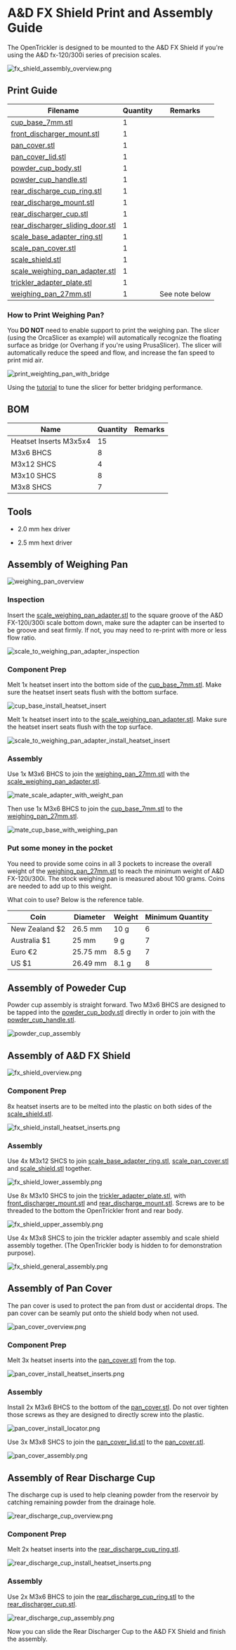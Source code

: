 # A&D FX Shield Print and Assembly Guide

The OpenTrickler is designed to be mounted to the A&D FX Shield if you're using the A&D fx-120/300i series of precision scales. 

![fx_shield_assembly_overview.png](resources/fx_shield_assembly_overview.png)

## Print Guide

| Filename                                                             | Quantity | Remarks        |
| -------------------------------------------------------------------- | -------- | -------------- |
| [cup_base_7mm.stl](cup_base_7mm.stl)                                 | 1        |                |
| [front_discharger_mount.stl](front_discharger_mount.stl)             | 1        |                |
| [pan_cover.stl](pan_cover.stl)                                       | 1        |                |
| [pan_cover_lid.stl](pan_cover_lid.stl)                               | 1        |                |
| [powder_cup_body.stl](powder_cup_body.stl)                           | 1        |                |
| [powder_cup_handle.stl](powder_cup_handle.stl)                       | 1        |                |
| [rear_discharge_cup_ring.stl](rear_discharge_cup_ring.stl)           | 1        |                |
| [rear_discharge_mount.stl](rear_discharge_mount.stl)                 | 1        |                |
| [rear_discharger_cup.stl](rear_discharger_cup.stl)                   | 1        |                |
| [rear_discharger_sliding_door.stl](rear_discharger_sliding_door.stl) | 1        |                |
| [scale_base_adapter_ring.stl](scale_base_adapter_ring.stl)           | 1        |                |
| [scale_pan_cover.stl](scale_pan_cover.stl)                           | 1        |                |
| [scale_shield.stl](scale_shield.stl)                                 | 1        |                |
| [scale_weighing_pan_adapter.stl](scale_weighing_pan_adapter.stl)     | 1        |                |
| [trickler_adapter_plate.stl](trickler_adapter_plate.stl)             | 1        |                |
| [weighing_pan_27mm.stl](weighing_pan_27mm.stl)                       | 1        | See note below |

### How to Print Weighing Pan?

You **DO NOT** need to enable support to print the weighing pan. The slicer (using the OrcaSlicer as example) will automatically recognize the floating surface as bridge (or Overhang if you're using PrusaSlicer). The slicer will automatically reduce the speed and flow, and increase the fan speed to print mid air. 

![print_weighting_pan_with_bridge](resources/print_weighting_pan_with_bridge.png)

Using the [tutorial](https://help.prusa3d.com/article/poor-bridging_1802) to tune the slicer for better bridging performance. 

## BOM

| Name                   | Quantity | Remarks |
| ---------------------- | -------- | ------- |
| Heatset Inserts M3x5x4 | 15       |         |
| M3x6 BHCS              | 8        |         |
| M3x12 SHCS             | 4        |         |
| M3x10 SHCS             | 8        |         |
| M3x8 SHCS              | 7        |         |

## Tools

* 2.0 mm hex driver

* 2.5 mm hext driver

## Assembly of Weighing Pan

![weighing_pan_overview](resources/weighing_pan_overview.png)

### Inspection

Insert the [scale_weighing_pan_adapter.stl](scale_weighing_pan_adapter.stl) to the square groove of the A&D FX-120i/300i scale bottom down, make sure the adapter can be inserted to be groove and seat firmly. If not, you may need to re-print with more or less flow ratio. 

![scale_to_weighing_pan_adapter_inspection](resources/scale_to_weighing_pan_adapter_inspection.jpg)

### Component Prep

Melt 1x heatset insert into the bottom side of the [cup_base_7mm.stl](cup_base_7mm.stl). Make sure the heatset insert seats flush with the bottom surface.

![cup_base_install_heatset_insert](resources/cup_base_install_heatset_insert.png)

Melt 1x heatset insert into to the [scale_weighing_pan_adapter.stl](scale_weighing_pan_adapter.stl). Make sure the heatset insert seats flush with the top surface.

![scale_to_weighing_pan_adapter_install_heatset_insert](resources/scale_to_weighing_pan_adapter_install_heatset_insert.png)

### Assembly

Use 1x M3x6 BHCS to join the [weighing_pan_27mm.stl](weighing_pan_27mm.stl) with the [scale_weighing_pan_adapter.stl](scale_weighing_pan_adapter.stl).

![mate_scale_adapter_with_weight_pan](resources/mate_scale_adapter_with_weighing_pan.png)

Then use 1x M3x6 BHCS to join the [cup_base_7mm.stl](cup_base_7mm.stl) to the [weighing_pan_27mm.stl](weighing_pan_27mm.stl). 

![mate_cup_base_with_weighing_pan](resources/mate_cup_base_with_weighing_pan.png)

### Put some money in the pocket

You need to provide some coins in all 3 pockets to increase the overall weight of the [weighing_pan_27mm.stl](weighing_pan_27mm.stl) to reach the minimum weight of A&D FX-120i/300i. The stock weighing pan is measured about 100 grams. Coins are needed to add up to this weight. 

What coin to use? Below is the reference table. 

| Coin            | Diameter | Weight | Minimum Quantity |
| --------------- | -------- | ------ | ---------------- |
| New Zealand \$2 | 26.5 mm  | 10 g   | 6                |
| Australia $1    | 25 mm    | 9 g    | 7                |
| Euro €2         | 25.75 mm | 8.5 g  | 7                |
| US $1           | 26.49 mm | 8.1 g  | 8                |

## Assembly of Poweder Cup

Powder cup assembly is straight forward. Two M3x6 BHCS are designed to be tapped into the [powder_cup_body.stl](powder_cup_body.stl) directly in order to join with the [powder_cup_handle.stl](powder_cup_handle.stl).

![powder_cup_assembly](resources/powder_cup_assembly.png)

## Assembly of A&D FX Shield

![fx_shield_overview.png](resources/fx_shield_overview.png)

### Component Prep

8x heatset inserts are to be melted into the plastic on both sides of the [scale_shield.stl](scale_shield.stl). 

![fx_shield_install_heatset_inserts.png](resources/fx_shield_install_heatset_inserts.png)

### Assembly

Use 4x M3x12 SHCS to join [scale_base_adapter_ring.stl](scale_base_adapter_ring.stl), [scale_pan_cover.stl](scale_pan_cover.stl) and [scale_shield.stl](scale_shield.stl) together. 

![fx_shield_lower_assembly.png](resources/fx_shield_lower_assembly.png)

Use 8x M3x10 SHCS to join the [trickler_adapter_plate.stl](trickler_adapter_plate.stl), with [front_discharger_mount.stl](front_discharger_mount.stl) and [rear_discharge_mount.stl](rear_discharge_mount.stl). Screws are to be
threaded to the bottom the OpenTrickler front and rear body. 

![fx_shield_upper_assembly.png](resources/fx_shield_upper_assembly.png)

Use 4x M3x8 SHCS to join the trickler adapter assembly and scale shield assembly together. (The OpenTrickler body is hidden to for demonstration purpose).

![fx_shield_general_assembly.png](resources/fx_shield_general_assembly.png)

## Assembly of Pan Cover

The pan cover is used to protect the pan from dust or accidental drops. The pan cover can be seamly
put onto the shield body when not used. 

![pan_cover_overview.png](resources/pan_cover_overview.png)

### Component Prep

Melt 3x heatset inserts into the [pan_cover.stl](pan_cover.stl) from the top.

![pan_cover_install_heatset_inserts.png](resources/pan_cover_install_heatset_inserts.png)

### Assembly

Install 2x M3x6 BHCS to the bottom of the [pan_cover.stl](pan_cover.stl). Do not over tighten those screws as they are designed to directly screw into the plastic. 

![pan_cover_install_locator.png](resources/pan_cover_install_locator.png)

Use 3x M3x8 SHCS to join the [pan_cover_lid.stl](pan_cover_lid.stl) to the [pan_cover.stl](pan_cover.stl). 

![pan_cover_assembly.png](resources/pan_cover_assembly.png)

## Assembly of Rear Discharge Cup

The discharge cup is used to help cleaning powder from the reservoir by catching remaining powder from the drainage hole. 

![rear_discharge_cup_overview.png](resources/rear_discharge_cup_overview.png)

### Component Prep

Melt 2x heatset inserts into the [rear_discharge_cup_ring.stl](rear_discharge_cup_ring.stl). 

![rear_discharge_cup_install_heatset_inserts.png](Resources/rear_discharge_cup_install_heatset_inserts.png)

### Assembly

Use 2x M3x6 BHCS to join the [rear_discharge_cup_ring.stl](rear_discharge_cup_ring.stl) to the [rear_discharger_cup.stl](rear_discharger_cup.stl). 

![rear_discharge_cup_assembly.png](resources/rear_discharge_cup_assembly.png)

Now you can slide the Rear Discharger Cup to the A&D FX Shield and finish the assembly. 
